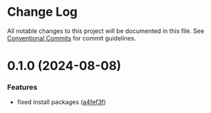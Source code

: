# Change Log

All notable changes to this project will be documented in this file.
See [Conventional Commits](https://conventionalcommits.org) for commit guidelines.

# 0.1.0 (2024-08-08)


### Features

* fixed install packages ([a4fef3f](https://github.com/1st-Cathays/remix-packages/packages/utils/commit/a4fef3f424380c6817f8dd643e96947ec9c01b04))
